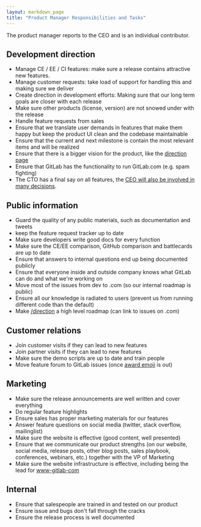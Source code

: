 ```yaml
---
layout: markdown_page
title: "Product Manager Responsibilities and Tasks"
---
```


The product manager reports to the CEO and is an individual contributor.

## Development direction

- Manage CE / EE / CI features: make sure a release contains attractive new features.
- Manage customer requests: take load of support for handling this and making sure we deliver
- Create direction in development efforts: Making sure that our long term goals are closer with each release
- Make sure other products (license, version) are not snowed under with the release
- Handle feature requests from sales
- Ensure that we translate user demands in features that make them happy but keep the product UI clean and the codebase maintainable
- Ensure that the current and next milestone is contain the most relevant items and will be realized
- Ensure that there is a bigger vision for the product, like the [direction page](https://about.gitlab.com/direction/)
-  Ensure that GitLab has the functionality to run GitLab.com (e.g. spam fighting)
- The CTO has a final say on all features, the [CEO will also be involved in many decisions](http://www.bhorowitz.com/why_founders_fail_the_product_ceo_paradox).

## Public information

- Guard the quality of any public materials, such as documentation and tweets
- keep the feature request tracker up to date
- Make sure developers write good docs for every function
- Make sure the CE/EE comparison, GitHub comparison and battlecards
are up to date
- Ensure that answers to internal questions end up being documented publicly
- Ensure that everyone inside and outside company knows what GitLab can do and what we're working on
- Move most of the issues from dev to .com (so our internal roadmap is public)
- Ensure all our knowledge is radiated to users (prevent us from running different code than the default)
- Make [/direction](/direction) a high level roadmap (can link to issues on .com)

## Customer relations

- Join customer visits if they can lead to new features
- Join partner visits if they can lead to new features
- Make sure the demo scripts are up to date and train people
- Move feature forum to GitLab issues (once [award emoji](https://dev.gitlab.org/gitlab/gitlabhq/issues/2388) is out)

## Marketing

- Make sure the release announcements are well written and cover everything
- Do regular feature highlights
- Ensure sales has proper marketing materials for our features
- Answer feature questions on social media (twitter, stack overflow, mailinglist)
- Make sure the website is effective (good content, well presented)
- Ensure that we communicate our product strengths (on our website, social media, release posts, other blog posts, sales playbook,
conferences, webinars, etc.) together with the VP of Marketing
- Make sure the website infrastructure is effective, including being the lead for [www-gitlab-com](https://gitlab.com/gitlab-com/www-gitlab-com/)

## Internal

- Ensure that salespeople are trained in and tested on our product
- Ensure issue and bugs don't fall through the cracks
- Ensure the release process is well documented